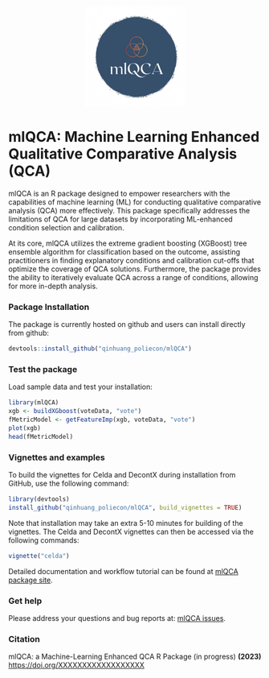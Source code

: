 <p align="center">

<img src="man/figures/mlQCA_logo.png" height="200"/>

</p>

# mlQCA: Machine Learning Enhanced Qualitative Comparative Analysis (QCA)

mlQCA is an R package designed to empower researchers with the capabilities of machine learning (ML) for conducting qualitative comparative analysis (QCA) more effectively. This package specifically addresses the limitations of QCA for large datasets by incorporating ML-enhanced condition selection and calibration.

At its core, mlQCA utilizes the extreme gradient boosting (XGBoost) tree ensemble algorithm for classification based on the outcome, assisting practitioners in finding explanatory conditions and calibration cut-offs that optimize the coverage of QCA solutions. Furthermore, the package provides the ability to iteratively evaluate QCA across a range of conditions, allowing for more in-depth analysis.



### Package Installation

The package is currently hosted on github and users can install directly from github:

``` r
devtools::install_github("qinhuang_poliecon/mlQCA")
```

### Test the package

Load sample data and test your installation:

``` r
library(mlQCA)
xgb <- buildXGboost(voteData, "vote")
fMetricModel <- getFeatureImp(xgb, voteData, "vote")
plot(xgb)
head(fMetricModel)
```

### Vignettes and examples

To build the vignettes for Celda and DecontX during installation from GitHub, use the following command:

``` r
library(devtools)
install_github("qinhuang_poliecon/mlQCA", build_vignettes = TRUE)
```

Note that installation may take an extra 5-10 minutes for building of the vignettes. The Celda and DecontX vignettes can then be accessed via the following commands:

``` r
vignette("celda")
```

Detailed documentation and workflow tutorial can be found at [mlQCA package site](https://qinhuang-poliecon.github.io/mlQCA/). 

### Get help

Please address your questions and bug reports at: [mlQCA issues](https://github.com/qinhuang_poliecon/mlQCA/issues).

### Citation

mlQCA: a Machine-Learning Enhanced QCA R Package (in progress) **(2023)** <https://doi.org/XXXXXXXXXXXXXXXXXX>
